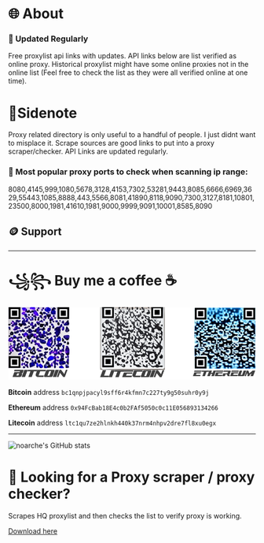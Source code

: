 # 🌐 About

### 💎 Updated Regularly

Free proxylist api links with updates. API links below are list verified as online proxy. Historical proxylist might have some online proxies not in the online list (Feel free to check the list as they were all verified online at one time).

 
    
# 📌Sidenote

Proxy related directory is only useful to a handful of people. I just didnt want to misplace it. Scrape sources are good links to put into a proxy scraper/checker. API Links are updated regularly. 

### 📍 Most popular proxy ports to check when scanning ip range:

8080,4145,999,1080,5678,3128,4153,7302,53281,9443,8085,6666,6969,3629,55443,1085,8888,443,5566,8081,41890,8118,9090,7300,3127,8181,10801,23500,8000,1981,41610,1981,9000,9999,9091,10001,8585,8090


## 🪙 Support


-------------------------------------------------------------------

# ꧁꧂  Buy me a coffee ☕

![qrCode](https://raw.githubusercontent.com/noarche/cd-ripper/main/unrelated-ignore/CryptoQRcodes.png)

**Bitcoin** address `bc1qnpjpacyl9sff6r4kfmn7c227ty9g50suhr0y9j`


**Ethereum** address `0x94FcBab18E4c0b2FAf5050c0c11E056893134266`


**Litecoin** address `ltc1qu7ze2hlnkh440k37nrm4nhpv2dre7fl8xu0egx`



-------------------------------------------------------------------

![noarche's GitHub stats](https://github-readme-stats.vercel.app/api?username=noarche&show_icons=true&theme=transparent)



# 🍭 Looking for a Proxy scraper / proxy checker?

Scrapes HQ proxylist and then checks the list to verify proxy is working. 

[Download here](https://github.com/noarche/Proxylist-Scraper-Checker)


